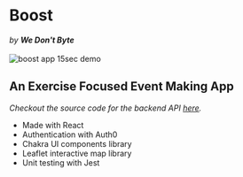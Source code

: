 # Boost

<em>by **We Don't Byte**</em>
<br/>
<br/>
<img src='https://media.giphy.com/media/wQj5rr2DLezIYdlxhF/giphy.gif' alt='boost app 15sec demo' />

## An Exercise Focused Event Making App

<em>Checkout the source code for the backend API [here](https://github.com/lucaxue/boost-app-backend).</em>

- Made with React
- Authentication with Auth0
- Chakra UI components library
- Leaflet interactive map library
- Unit testing with Jest
